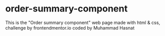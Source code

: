 # order-summary-component
This is the "Order summary component" web page made with html &amp; css, challenge by frontendmentor.io coded by Muhammad Hasnat
